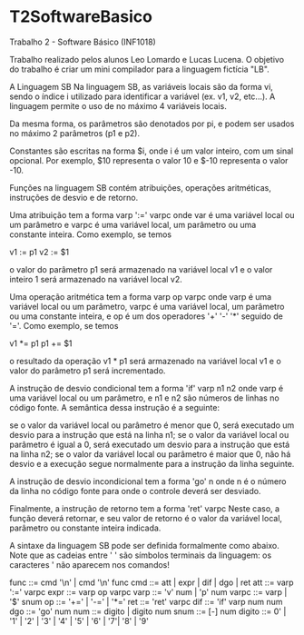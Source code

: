 # T2SoftwareBasico
 Trabalho 2 - Software Básico (INF1018)

Trabalho realizado pelos alunos Leo Lomardo e Lucas Lucena. O objetivo do trabalho é criar um mini compilador para a linguagem fictícia "LB".

A Linguagem SB
Na linguagem SB, as variáveis locais são da forma vi, sendo o índice i utilizado para identificar a variável (ex. v1, v2, etc...). A linguagem permite o uso de no máximo 4 variáveis locais.

Da mesma forma, os parâmetros são denotados por pi, e podem ser usados no máximo 2 parâmetros (p1 e p2).

Constantes são escritas na forma $i, onde i é um valor inteiro, com um sinal opcional. Por exemplo, $10 representa o valor 10 e $-10 representa o valor -10.

Funções na linguagem SB contém atribuições, operações aritméticas, instruções de desvio e de retorno.

Uma atribuição tem a forma varp ':=' varpc onde var é uma variável local ou um parâmetro e varpc é uma variável local, um parâmetro ou uma constante inteira. Como exemplo, se temos

v1 := p1
v2 := $1

o valor do parâmetro p1 será armazenado na variável local v1 e o valor inteiro 1 será armazenado na variável local v2.

Uma operação aritmética tem a forma varp op varpc onde varp é uma variável local ou um parâmetro, varpc é uma variável local, um parâmetro ou uma constante inteira, e op é um dos operadores '+' '-' '*' seguido de '='. Como exemplo, se temos

v1 *= p1 
p1 += $1

o resultado da operação v1 * p1 será armazenado na variável local v1 e o valor do parâmetro p1 será incrementado.

A instrução de desvio condicional tem a forma 'if' varp n1 n2 onde varp é uma variável local ou um parâmetro, e n1 e n2 são números de linhas no código fonte. A semântica dessa instrução é a seguinte:

se o valor da variável local ou parâmetro é menor que 0, será executado um desvio para a instrução que está na linha n1;
se o valor da variável local ou parâmetro é igual a 0, será executado um desvio para a instrução que está na linha n2;
se o valor da variável local ou parâmetro é maior que 0, não há desvio e a execução segue normalmente para a instrução da linha seguinte.

A instrução de desvio incondicional tem a forma 'go' n onde n é o número da linha no código fonte para onde o controle deverá ser desviado.

Finalmente, a instrução de retorno tem a forma 'ret' varpc Neste caso, a função deverá retornar, e seu valor de retorno é o valor da variável local, parâmetro ou constante inteira indicada.

A sintaxe da linguagem SB pode ser definida formalmente como abaixo. Note que as cadeias entre ' ' são símbolos terminais da linguagem: os caracteres ' não aparecem nos comandos!

func	::=	cmd '\n' | cmd '\n' func
cmd	::=	att | expr | dif | dgo | ret
att	::=	varp ':=' varpc
expr	::=	varp op varpc
varp	::=	'v' num | 'p' num
varpc	::=	varp | '$' snum
op	::=	'+=' | '-=' | '*='
ret	::=	'ret' varpc
dif	::=	'if' varp num num
dgo	::=	'go' num
num	::=	digito | digito num
snum	::=	[-] num
digito	::=	0' | '1' | '2' | '3' | '4' | '5' | '6' | '7'| '8' | '9'
